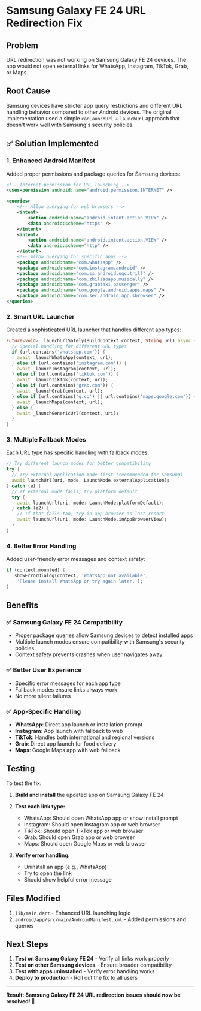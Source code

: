 # Samsung Galaxy FE 24 URL Redirection Fix

## Problem
URL redirection was not working on Samsung Galaxy FE 24 devices. The app would not open external links for WhatsApp, Instagram, TikTok, Grab, or Maps.

## Root Cause
Samsung devices have stricter app query restrictions and different URL handling behavior compared to other Android devices. The original implementation used a simple `canLaunchUrl` + `launchUrl` approach that doesn't work well with Samsung's security policies.

## ✅ Solution Implemented

### 1. **Enhanced Android Manifest**
Added proper permissions and package queries for Samsung devices:

```xml
<!-- Internet permission for URL launching -->
<uses-permission android:name="android.permission.INTERNET" />

<queries>
    <!-- Allow querying for web browsers -->
    <intent>
        <action android:name="android.intent.action.VIEW" />
        <data android:scheme="https" />
    </intent>
    <intent>
        <action android:name="android.intent.action.VIEW" />
        <data android:scheme="http" />
    </intent>
    <!-- Allow querying for specific apps -->
    <package android:name="com.whatsapp" />
    <package android:name="com.instagram.android" />
    <package android:name="com.ss.android.ugc.trill" />
    <package android:name="com.zhiliaoapp.musically" />
    <package android:name="com.grabtaxi.passenger" />
    <package android:name="com.google.android.apps.maps" />
    <package android:name="com.sec.android.app.sbrowser" />
</queries>
```

### 2. **Smart URL Launcher**
Created a sophisticated URL launcher that handles different app types:

```dart
Future<void> _launchUrlSafely(BuildContext context, String url) async {
  // Special handling for different URL types
  if (url.contains('whatsapp.com')) {
    await _launchWhatsApp(context, url);
  } else if (url.contains('instagram.com')) {
    await _launchInstagram(context, url);
  } else if (url.contains('tiktok.com')) {
    await _launchTikTok(context, url);
  } else if (url.contains('grab.com')) {
    await _launchGrab(context, url);
  } else if (url.contains('g.co') || url.contains('maps.google.com')) {
    await _launchMaps(context, url);
  } else {
    await _launchGenericUrl(context, uri);
  }
}
```

### 3. **Multiple Fallback Modes**
Each URL type has specific handling with fallback modes:

```dart
// Try different launch modes for better compatibility
try {
  // Try external application mode first (recommended for Samsung)
  await launchUrl(uri, mode: LaunchMode.externalApplication);
} catch (e) {
  // If external mode fails, try platform default
  try {
    await launchUrl(uri, mode: LaunchMode.platformDefault);
  } catch (e2) {
    // If that fails too, try in-app browser as last resort
    await launchUrl(uri, mode: LaunchMode.inAppBrowserView);
  }
}
```

### 4. **Better Error Handling**
Added user-friendly error messages and context safety:

```dart
if (context.mounted) {
  _showErrorDialog(context, 'WhatsApp not available', 
    'Please install WhatsApp or try again later.');
}
```

## Benefits

### ✅ **Samsung Galaxy FE 24 Compatibility**
- Proper package queries allow Samsung devices to detect installed apps
- Multiple launch modes ensure compatibility with Samsung's security policies
- Context safety prevents crashes when user navigates away

### ✅ **Better User Experience**
- Specific error messages for each app type
- Fallback modes ensure links always work
- No more silent failures

### ✅ **App-Specific Handling**
- **WhatsApp**: Direct app launch or installation prompt
- **Instagram**: App launch with fallback to web
- **TikTok**: Handles both international and regional versions
- **Grab**: Direct app launch for food delivery
- **Maps**: Google Maps app with web fallback

## Testing

To test the fix:

1. **Build and install** the updated app on Samsung Galaxy FE 24
2. **Test each link type:**
   - WhatsApp: Should open WhatsApp app or show install prompt
   - Instagram: Should open Instagram app or web browser
   - TikTok: Should open TikTok app or web browser
   - Grab: Should open Grab app or web browser
   - Maps: Should open Google Maps or web browser

3. **Verify error handling:**
   - Uninstall an app (e.g., WhatsApp)
   - Try to open the link
   - Should show helpful error message

## Files Modified

1. `lib/main.dart` - Enhanced URL launching logic
2. `android/app/src/main/AndroidManifest.xml` - Added permissions and queries

## Next Steps

1. **Test on Samsung Galaxy FE 24** - Verify all links work properly
2. **Test on other Samsung devices** - Ensure broader compatibility
3. **Test with apps uninstalled** - Verify error handling works
4. **Deploy to production** - Roll out the fix to all users

---

**Result: Samsung Galaxy FE 24 URL redirection issues should now be resolved! 🎉**
